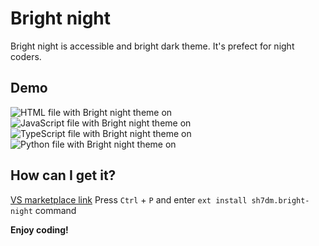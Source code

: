 # Bright night
Bright night is accessible and bright dark theme. It's prefect for night coders.

## Demo
![HTML file with Bright night theme on](https://i.snag.gy/qfGrHt.jpg)
![JavaScript file with Bright night theme on](https://i.snag.gy/8tPsXB.jpg)
![TypeScript file with Bright night theme on](https://i.snag.gy/P2T1t8.jpg)
![Python file with Bright night theme on](https://snag.gy/rsQI19.jpg)

## How can I get it?
[VS marketplace link](https://marketplace.visualstudio.com/items?itemName=sh7dm.bright-night)
Press `Ctrl` + `P` and enter `ext install sh7dm.bright-night` command

**Enjoy coding!**
